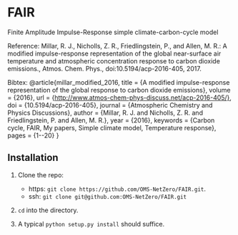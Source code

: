 # FAIR
Finite Amplitude Impulse-Response simple climate-carbon-cycle model 

Reference: Millar, R. J., Nicholls, Z. R., Friedlingstein, P., and Allen, M. R.: A modified impulse-response representation of the global near-surface air temperature and atmospheric concentration response to carbon dioxide emissions., Atmos. Chem. Phys., doi:10.5194/acp-2016-405, 2017. 

Bibtex: 
@article{millar_modified_2016,
    title = {A modified impulse-response representation of the global response to carbon dioxide emissions},
    volume = {2016},
    url = {http://www.atmos-chem-phys-discuss.net/acp-2016-405/},
    doi = {10.5194/acp-2016-405},
    journal = {Atmospheric Chemistry and Physics Discussions},
    author = {Millar, R. J. and Nicholls, Z. R. and Friedlingstein, P. and Allen, M. R.},
    year = {2016},
    keywords = {Carbon cycle, FAIR, My papers, Simple climate model, Temperature response},
    pages = {1--20}
}

## Installation
1. Clone the repo: 
   - https: `git clone https://github.com/OMS-NetZero/FAIR.git`.
   - ssh: `git clone git@github.com:OMS-NetZero/FAIR.git`

1. `cd` into the directory.

1. A typical `python setup.py install` should suffice.
